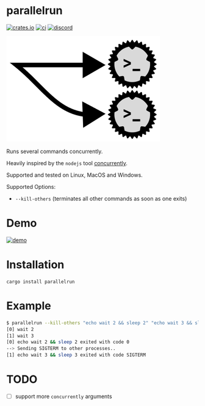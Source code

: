 # parallelrun

[![crates.io][sh_crates]][lk_crates]
[![ci][sh_ci]][lk_ci]
[![discord][sh_discord]][lk_discord]

[sh_crates]: https://img.shields.io/crates/v/parallelrun.svg
[lk_crates]: https://crates.io/crates/parallelrun
[sh_ci]: https://github.com/rustunit/parallelrun/workflows/ci/badge.svg
[lk_ci]: https://github.com/rustunit/parallelrun/actions
[sh_discord]: https://img.shields.io/discord/1176858176897953872?label=discord&color=5561E6
[lk_discord]: https://discord.gg/rQNeEnMhus

![logo](./logo.png)

Runs several commands concurrently.

Heavily inspired by the `nodejs` tool [concurrently](https://www.npmjs.com/package/concurrently). 

Supported and tested on Linux, MacOS and Windows.

Supported Options:
* `--kill-others` (terminates all other commands as soon as one exits)

# Demo

[![demo](https://asciinema.org/a/677736.svg)](https://asciinema.org/a/677736?autoplay=1)

# Installation

```
cargo install parallelrun
```

# Example

```sh
$ parallelrun --kill-others "echo wait 2 && sleep 2" "echo wait 3 && sleep 3"
[0] wait 2
[1] wait 3
[0] echo wait 2 && sleep 2 exited with code 0
--> Sending SIGTERM to other processes..
[1] echo wait 3 && sleep 3 exited with code SIGTERM
```

# TODO

- [ ] support more `concurrently` arguments